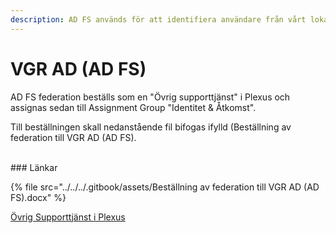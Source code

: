 ```yaml
---
description: AD FS används för att identifiera användare från vårt lokala AD.
---
```


# VGR AD (AD FS)

AD FS federation beställs som en "Övrig supporttjänst" i Plexus och assignas sedan till Assignment Group "Identitet & Åtkomst".&#x20;

Till beställningen skall nedanstående fil bifogas ifylld (Beställning av federation till VGR AD (AD FS).

\
\### Länkar

{% file src="../../../.gitbook/assets/Beställning av federation till VGR AD (AD FS).docx" %}

[Övrig Supporttjänst i Plexus](https://plexus-prod.vgregion.se/sp?id=sc\_cat\_item\&sys\_id=3337d9e0db569b84934af3d31d9619e9\&sysparm\_category=05071e9bdb2a0010ed36384c7c961982)
